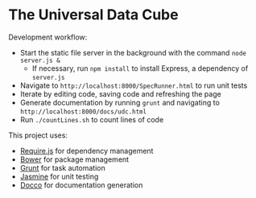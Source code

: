 The Universal Data Cube
=======================

Development workflow:

 * Start the static file server in the background with the command `node server.js &`
   * If necessary, run `npm install` to install Express, a dependency of `server.js`
 * Navigate to `http://localhost:8000/SpecRunner.html` to run unit tests
 * Iterate by editing code, saving code and refreshing the page
 * Generate documentation by running `grunt` and navigating to `http://localhost:8000/docs/udc.html`
 * Run `./countLines.sh` to count lines of code

This project uses:

 * [Require.js](http://requirejs.org/) for dependency management
 * [Bower](http://bower.io/) for package management
 * [Grunt](http://gruntjs.com/) for task automation
 * [Jasmine](http://jasmine.github.io/) for unit testing
 * [Docco](http://jashkenas.github.io/docco/) for documentation generation


